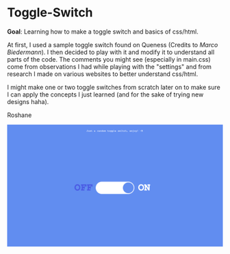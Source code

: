 # Toggle-Switch
**Goal**: Learning how to make a toggle switch and basics of css/html. 

At first, I used a sample toggle switch found on Queness (Credits to *Marco Biedermann*).
I then decided to play with it and modify it to understand all parts of the code.
The comments you might see (especially in main.css) come from observations I had while 
playing with the "settings" and from research I made on various websites to better 
understand css/html. 

I might make one or two toggle switches from scratch later on to make sure I can apply 
the concepts I just learned (and for the sake of trying new designs haha).

Roshane

![](ScreenshotToggleSwitch.png)
